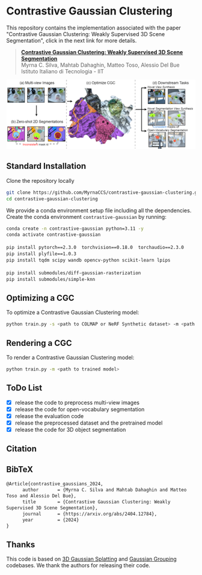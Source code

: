 # Contrastive Gaussian Clustering

This repository contains the implementation associated with the paper "Contrastive Gaussian Clustering: Weakly Supervised 3D Scene Segmentation", click in the next link for more details.

>[**Contrastive Gaussian Clustering: Weakly Supervised 3D Scene Segmentation**](https://arxiv.org/abs/2404.12784)<br />
>Myrna C. Silva, Mahtab Dahaghin, Matteo Toso,  Alessio Del Bue<br />
>Istituto Italiano di Tecnologia - IIT

<img  width="1000"  alt="image"  src='assets/teaser_github.png'>

## Standard Installation
Clone the repository locally
```bash
git clone https://github.com/MyrnaCCS/contrastive-gaussian-clustering.git
cd contrastive-gaussian-clustering
```
We provide a conda environment setup file including all the dependencies. Create the conda environment `contrastive-gaussian` by running:
```bash
conda create -n contrastive-gaussian python=3.11 -y
conda activate contrastive-gaussian

pip install pytorch==2.3.0  torchvision==0.18.0  torchaudio==2.3.0
pip install plyfile==1.0.3
pip install tqdm scipy wandb opencv-python scikit-learn lpips

pip install submodules/diff-gaussian-rasterization
pip install submodules/simple-knn
```

## Optimizing a CGC
To optimize a Contrastive Gaussian Clustering model:
```bash
python train.py -s <path to COLMAP or NeRF Synthetic dataset> -m <path where the trained model should be stored>
```

## Rendering a CGC
To render a Contrastive Gaussian Clustering model:
```bash
python train.py -m <path to trained model>
```

## ToDo List
- [x] release the code to preprocess multi-view images
- [x] release the code for open-vocabulary segmentation
- [x] release the evaluation code
- [x] release the preprocessed dataset and the pretrained model
- [x] release the code for 3D object segmentation

## Citation
<section class="section" id="BibTeX">
  <div class="container is-max-desktop content">
    <h2 class="title">BibTeX</h2>
    <pre><code>@Article{contrastive_gaussians_2024,
      author       = {Myrna C. Silva and Mahtab Dahaghin and Matteo Toso and Alessio Del Bue},
      title        = {Contrastive Gaussian Clustering: Weakly Supervised 3D Scene Segmentation},
      journal      = {https://arxiv.org/abs/2404.12784},
      year         = {2024}
}</code></pre>
  </div>
</section>

## Thanks
This code is based on [3D Gaussian Splatting](https://github.com/graphdeco-inria/gaussian-splatting) and [Gaussian Grouping](https://github.com/lkeab/gaussian-grouping/tree/main) codebases. We thank the authors for releasing their code.
